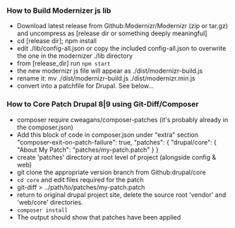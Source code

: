 ### How to Build Modernizer js lib ###
- Download latest release from Github:Modernizr/Modernizr (zip or tar.gz) and uncompress as [release dir or something deeply meaningful]
- cd [release dir]; npm install
- edit ./lib/config-all.json or copy the included config-all.json to overwrite the one in the modernizer ./lib directory
- from [release_dir] run ```npm start```
- the new modernizr js file will appear as ./dist/modernizr-build.js
- rename it: mv ./dist/modernizr-build.js ./dist/modernizr.min.js
- convert into a patchfile for Drupal. See below...


### How to Core Patch Drupal 8|9 using Git-Diff/Composer ###
- composer require cweagans/composer-patches (it's probably already in the composer.json)
- Add this block of code in composer.json under "extra" section
        "composer-exit-on-patch-failure": true,
        "patches": {
            "drupal/core": {
                "About My Patch": "patches/my-patch.patch"
            }
        }
- create 'patches' directory at root level of project (alongside config & web)
- git clone the appropriate version branch from Github:drupal/core
- ```cd core``` and edit files required for the patch
- git-diff > ../path/to/patches/my-patch.patch
- return to original drupal project site, delete the source root 'vendor' and 'web/core' directories.
- ```composer install```
- The output should show that patches have been applied
